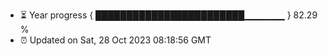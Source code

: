 - ⏳ Year progress { ████████████████████████▁▁▁▁▁▁ } 82.29 %
- ⏰ Updated on Sat, 28 Oct 2023 08:18:56 GMT


